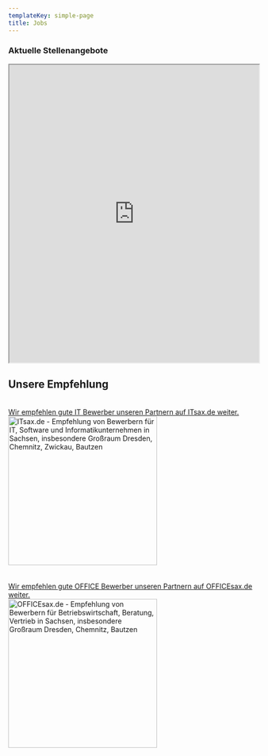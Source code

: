 ```yaml
---
templateKey: simple-page
title: Jobs
---
```

### Aktuelle Stellenangebote

<div id="ebms-jobwidget"><div data-jobwidget="https://bms.empfehlungsbund.de/job_widgets/1509bb997cdd9cd1c675f04ddfa9b7200f03a729d843e1a0342c47725215f35b">

<iframe border="0" scrolling="yes" src="https://bms.empfehlungsbund.de/job_widgets/1509bb997cdd9cd1c675f04ddfa9b7200f03a729d843e1a0342c47725215f35b" style="min-height: 600px; width: 100%"></iframe>

<script onerror="document.getElementById(&quot;ebms-jobwidget&quot;).innerHTML+=document.getElementById(&quot;ebms-fallback&quot;).innerHTML" src="https://bms.empfehlungsbund.de//widget.js"></script></div></div>


## Unsere Empfehlung
<a href='https://www.itsax.de' title='ITsax.de - Empfehlung von Bewerbern für IT, Software und Informatikunternehmen in Sachsen, insbesondere Großraum Dresden, Chemnitz, Zwickau, Bautzen'></br>
Wir empfehlen gute IT Bewerber unseren Partnern auf ITsax.de weiter. </br><img src="//login.empfehlungsbund.de/system/backlink_logos/1/same_height/partner-itsax.png" alt="ITsax.de - Empfehlung von Bewerbern für IT, Software und Informatikunternehmen in Sachsen, insbesondere Großraum Dresden, Chemnitz, Zwickau, Bautzen" width="300"/></a>
<br></br>
<a href='https://www.officesax.de' title='OFFICEsax.de - Empfehlung von Bewerbern für Betriebswirtschaft, Beratung, Vertrieb in Sachsen, insbesondere Großraum Dresden, Chemnitz, Bautzen'><br>
Wir empfehlen gute OFFICE Bewerber unseren Partnern auf OFFICEsax.de weiter. </br><img src="//login.empfehlungsbund.de/system/backlink_logos/5/same_height/partner-officesax.png" alt="OFFICEsax.de - Empfehlung von Bewerbern für Betriebswirtschaft, Beratung, Vertrieb in Sachsen, insbesondere Großraum Dresden, Chemnitz, Bautzen" width="300"/></a>
